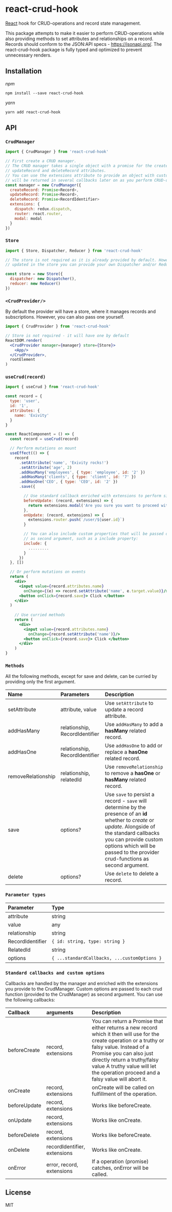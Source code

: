 react-crud-hook
=============

[React](https://reactjs.org/) hook for CRUD-operations and record state management.

This package attempts to make it easier to perform CRUD-operations while also providing methods to set attributes and relationships on a record. Records should conform to the JSON:API specs - https://jsonapi.org/.
The react-crud-hook package is fully typed and optimized to prevent unnecessary renders.


Installation
------------

_npm_

```
npm install --save react-crud-hook
```

_yarn_

```
yarn add react-crud-hook
```

API
---

### `CrudManager`

```jsx
import { CrudManager } from 'react-crud-hook'

// First create a CRUD manager.
// The CRUD manager takes a single object with a promise for the createRecord, 
// updateRecord and deleteRecord attributes.
// You can use the extensions attribute to provide an object with custom extensions that
// will be returned in several callbacks later on as you perform CRUD-operations.
const manager = new CrudManager({
  createRecord: Promise<Record>,
  updateRecord: Promise<Record>,
  deleteRecord: Promise<RecordIdentifier>
  extensions: {
    dispatch: redux.dispatch,
    router: react.router,
    modal: modal
  }
})
```

### `Store`

```jsx
import { Store, Dispatcher, Reducer } from 'react-crud-hook'

// The store is not required as it is already provided by default. However if you like to customize how records are
// updated in the store you can provide your own Dispatcher and/or Reducer. 

const store = new Store({
  dispatcher: new Dispatcher(),
  reducer: new Reducer()
})

```

### `<CrudProvider/>`

By default the provider will have a store, where it manages records and subscriptions. However, you can also pass one
yourself.

```jsx
import { CrudProvider } from 'react-crud-hook'

// Store is not required - it will have one by default
ReactDOM.render(
  <CrudProvider manager={manager} store={Store}>
    <App/>
  </CrudProvider>,
  rootElement
)
```

### `useCrud(record)`

```jsx
import { useCrud } from 'react-crud-hook'

const record = {
  type: 'user',
  id: '1',
  attributes: {
    name: 'Exivity'
  }
}

const ReactComponent = () => {
  const record = useCrud(record)

  // Perform mutations on mount
  useEffect(() => {
    record
      .setAttribute('name', 'Exivity rocks!')
      .setAttribute('age', 2)
      .addHasMany('employees', { type: 'employee', id: '2' })
      .addHasMany('clients', { type: 'client', id: '7' })
      .addHasOne('CEO', { type: 'CEO', id: '2' })
      .save({ 

        // Use standard callback enriched with extensions to perform side tasks
        beforeUpdate: (record, extensions) => {
          return extensions.modal('Are you sure you want to proceed with this update?')
        },
        onUpdate: (record, extensions) => {
          extensions.router.push(`/user/${user.id}`)
        }

        // You can also include custom properties that will be passed on to the CRUD-functions 
        // as second argument, such as a include property:
        include: {
          .........
        }
      })
  }, [])

  // Or perform mutations on events
  return (
    <div>
      <input value={record.attributes.name}
        onChange={(e) => record.setAttribute('name', e.target.value)}/>
      <button onClick={record.save}> Click </button>
    </div>
  )
  
    // Use curried methods
    return (
      <div>
        <input value={record.attributes.name}
          onChange={record.setAttribute('name')}/>
        <button onClick={record.save}> Click </button>
      </div>
    )
}
```

### `Methods`

All the following methods, except for save and delete, can be curried by providing only the first argument.

| Name | Parameters | Description
|:---- |:---------- |:-----------
| setAttribute | attribute, value | Use ```setAttribute``` to update a record attribute.
| addHasMany | relationship, RecordIdentifier | Use ```addHasMany``` to add a **hasMany** related record.
| addHasOne | relationship, RecordIdentifier | Use ```addHasOne``` to add or replace a **hasOne** related record.
| removeRelationship | relationship, relatedId | Use ```removeRelationship``` to remove a **hasOne** or **hasMany** related record.
| save | options? | Use ```save``` to persist a record - ```save``` will determine by the presence of an **id** whether to *create* or *update*. Alongside of the standard callbacks you can provide custom options which will be passed to the provider crud-functions as second argument. 
| delete | options? | Use ```delete``` to delete a record.

### `Parameter types`

| Parameter | Type
|:--------- |:----
| attribute | string
| value | any
| relationship | string
| RecordIdentifier | ```{ id: string, type: string }```
| RelatedId | string
| options | ```{ ...standardCallbacks, ...customOptions }``` 

### `Standard callbacks and custom options`

Callbacks are handled by the manager and enriched with the extensions you provide to the CrudManager. Custom options are passed to each crud function (provided to the CrudManager) as second argument. You can use the following callbacks:

| Callback | arguments | Description
|:---------|:-----------|:-----------
| beforeCreate | record, extensions | You can return a Promise that either returns a new record which it then will use for the create operation or a truthy or falsy value. Instead of a Promise you can also just directly return a truthy/falsy value A truthy value will let the operation proceed and a falsy value will abort it.
| onCreate | record, extensions | onCreate will be called on fulfillment of the operation.
| beforeUpdate | record, extensions | Works like beforeCreate.
| onUpdate | record, extensions | Works like onCreate.
| beforeDelete | record, extensions | Works like beforeCreate.
| onDelete | recordIdentifier, extensions | Works like onCreate.
| onError | error, record, extensions | If a operation (promise) catches, onError will be called.
 

License
-------

MIT
